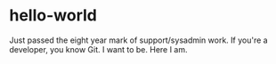 # hello-world
Just passed the eight year mark of support/sysadmin work.  If you're a developer, you know Git.
I want to be.
Here I am.
